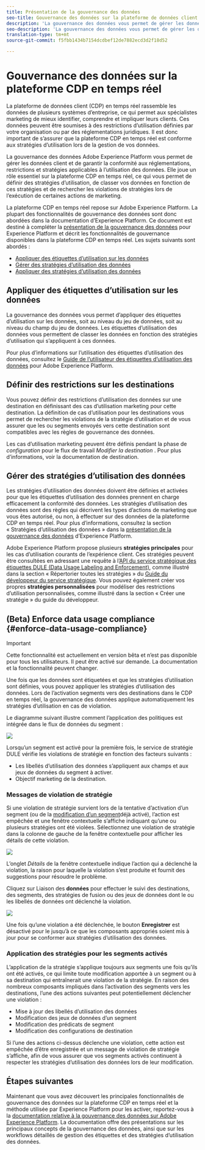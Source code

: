 ```yaml
---
title: Présentation de la gouvernance des données
seo-title: Gouvernance des données sur la plateforme de données client en temps réel
description: 'La gouvernance des données vous permet de gérer les données client et de garantir la conformité aux réglementations, restrictions et stratégies applicables à l’utilisation des données. '
seo-description: 'La gouvernance des données vous permet de gérer les données client et de garantir la conformité aux réglementations, restrictions et stratégies applicables à l’utilisation des données. '
translation-type: tm+mt
source-git-commit: f5fbb1434b7154dcdbef12de7882ecd3d2f18d52

---
```



# Gouvernance des données sur la plateforme CDP en temps réel

La plateforme de données client (CDP) en temps réel rassemble les données de plusieurs systèmes d’entreprise, ce qui permet aux spécialistes marketing de mieux identifier, comprendre et impliquer leurs clients. Ces données peuvent être soumises à des restrictions d’utilisation définies par votre organisation ou par des réglementations juridiques. Il est donc important de s’assurer que la plateforme CDP en temps réel est conforme aux stratégies d’utilisation lors de la gestion de vos données.

La gouvernance des données Adobe Experience Platform vous permet de gérer les données client et de garantir la conformité aux réglementations, restrictions et stratégies applicables à l’utilisation des données. Elle joue un rôle essentiel sur la plateforme CDP en temps réel, ce qui vous permet de définir des stratégies d’utilisation, de classer vos données en fonction de ces stratégies et de rechercher les violations de stratégies lors de l’exécution de certaines actions de marketing.

La plateforme CDP en temps réel repose sur Adobe Experience Platform. La plupart des fonctionnalités de gouvernance des données sont donc abordées dans la documentation d’Experience Platform. Ce document est destiné à compléter la [présentation de la gouvernance des données](https://www.adobe.io/apis/experienceplatform/home/dule/duleservices.html#!api-specification/markdown/narrative/technical_overview/data_governance/dule_overview.md) pour Experience Platform et décrit les fonctionnalités de gouvernance disponibles dans la plateforme CDP en temps réel. Les sujets suivants sont abordés :

* [Appliquer des étiquettes d’utilisation sur les données](#apply-usage-labels-to-your-data)
* [Gérer des stratégies d’utilisation des données](#manage-data-usage-policies)
* [Appliquer des stratégies d’utilisation des données](#enforce-data-usage-compliance)

## Appliquer des étiquettes d’utilisation sur les données

La gouvernance des données vous permet d’appliquer des étiquettes d’utilisation sur les données, soit au niveau du jeu de données, soit au niveau du champ du jeu de données. Les étiquettes d’utilisation des données vous permettent de classer les données en fonction des stratégies d’utilisation qui s’appliquent à ces données.

Pour plus d’informations sur l’utilisation des étiquettes d’utilisation des données, consultez le [Guide de l’utilisateur des étiquettes d’utilisation des données](https://www.adobe.io/apis/experienceplatform/home/dule/duleservices.html#!api-specification/markdown/narrative/tutorials/dule/dule_working_with_labels.md) pour Adobe Experience Platform.

## Définir des restrictions sur les destinations

Vous pouvez définir des restrictions d’utilisation des données sur une destination en définissant des cas d’utilisation marketing pour cette destination. La définition de cas d’utilisation pour les destinations vous permet de rechercher les violations de la stratégie d’utilisation et de vous assurer que les  ou segments envoyés vers cette destination sont compatibles avec les règles de gouvernance des données.

Les cas d’utilisation marketing peuvent être définis pendant la phase de _configuration_ pour le flux de travail _Modifier la destination_ . Pour plus d’informations, voir la documentation de destination.


## Gérer des stratégies d’utilisation des données

Les stratégies d’utilisation des données doivent être définies et activées pour que les étiquettes d’utilisation des données prennent en charge efficacement la conformité des données. Les stratégies d’utilisation des données sont des règles qui décrivent les types d’actions de marketing que vous êtes autorisé, ou non, à effectuer sur des données de la plateforme CDP en temps réel. Pour plus d’informations, consultez la section « Stratégies d’utilisation des données » dans la [présentation de la gouvernance des données](https://www.adobe.io/apis/experienceplatform/home/dule/duleservices.html#!api-specification/markdown/narrative/technical_overview/data_governance/dule_overview.md) d’Experience Platform.

Adobe Experience Platform propose plusieurs **stratégies principales** pour les cas d’utilisation courants de l’expérience client. Ces stratégies peuvent être consultées en adressant une requête à l’[API du service stratégique des étiquettes DULE (Data Usage Labeling and Enforcement)](https://www.adobe.io/apis/experienceplatform/home/api-reference.html#!acpdr/swagger-specs/dule-policy-service.yaml), comme illustré dans la section « Répertorier toutes les stratégies » du [Guide du développeur du service stratégique](https://www.adobe.io/apis/experienceplatform/home/dule/duleservices.html#!api-specification/markdown/narrative/technical_overview/data_governance/dule_policy_service_developer_guide.md). Vous pouvez également créer vos propres **stratégies personnalisées** pour modéliser des restrictions d’utilisation personnalisées, comme illustré dans la section « Créer une stratégie » du guide du développeur.

## (Beta) Enforce data usage compliance {#enforce-data-usage-compliance}

>[!IMPORTANT]
>Cette fonctionnalité est actuellement en version bêta et n’est pas disponible pour tous les utilisateurs. Il peut être activé sur demande. La documentation et la fonctionnalité peuvent changer.

Une fois que les données sont étiquetées et que les stratégies d’utilisation sont définies, vous pouvez appliquer les stratégies d’utilisation des données. Lors de l’activation  segments  vers des destinations dans le CDP en temps réel, la gouvernance des données applique automatiquement les stratégies d’utilisation en cas de violation.

Le diagramme suivant illustre comment l’application des politiques est intégrée dans le flux de données du segment   :

![](assets/enforcement-flow.png)

Lorsqu’un segment est activé pour la première fois, le service de stratégie DULE vérifie les violations de stratégie en fonction des facteurs suivants :

* Les libellés d’utilisation des données s’appliquent aux champs et aux jeux de données du segment à activer.
* Objectif marketing de la destination.

### Messages de violation de stratégie

Si une violation de stratégie survient lors de la tentative d’activation d’un segment (ou de la [modification d’un segment](#policy-enforcement-for-activated-segments)déjà activé), l’action est empêchée et une fenêtre contextuelle s’affiche indiquant qu’une ou plusieurs stratégies ont été violées. Sélectionnez une violation de stratégie dans la colonne de gauche de la fenêtre contextuelle pour afficher les détails de cette violation.

![](assets/violation-popover.png)

L’onglet *Détails* de la fenêtre contextuelle indique l’action qui a déclenché la violation, la raison pour laquelle la violation s’est produite et fournit des suggestions pour résoudre le problème.

Cliquez sur Liaison des **données** pour effectuer le suivi des destinations, des segments, des stratégies de fusion ou des jeux de données dont le ou les libellés de données ont déclenché la violation.

![](assets/data-lineage.png)

Une fois qu’une violation a été déclenchée, le bouton **Enregistrer** est désactivé pour le   jusqu’à ce que les composants appropriés soient mis à jour pour se conformer aux stratégies d’utilisation des données.

### Application des stratégies pour les segments activés

L’application de la stratégie s’applique toujours aux segments une fois qu’ils ont été activés, ce qui limite toute modification apportée à un segment ou à sa destination qui entraînerait une violation de la stratégie. En raison des nombreux composants impliqués dans l’activation des segments vers les destinations, l’une des actions suivantes peut potentiellement déclencher une violation :

* Mise à jour des libellés d’utilisation des données
* Modification des jeux de données d’un segment
* Modification des prédicats de segment
* Modification des configurations de destination

Si l’une des actions ci-dessus déclenche une violation, cette action est empêchée d’être enregistrée et un message de violation de stratégie s’affiche, afin de vous assurer que vos segments activés continuent à respecter les stratégies d’utilisation des données lors de leur modification.

## Étapes suivantes

Maintenant que vous avez découvert les principales fonctionnalités de gouvernance des données sur la plateforme CDP en temps réel et la méthode utilisée par Experience Platform pour les activer, reportez-vous à la [documentation relative à la gouvernance des données sur Adobe Experience Platform](https://www.adobe.io/apis/experienceplatform/home/dule/duleservices.html). La documentation offre des présentations sur les principaux concepts de la gouvernance des données, ainsi que sur les workflows détaillés de gestion des étiquettes et des stratégies d’utilisation des données.
